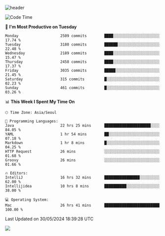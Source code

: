 ![header](https://capsule-render.vercel.app/api?type=Egg&color=timeAuto&height=300&section=header&text=PoPo&fontSize=90&animation=fadeIn)

  <!--START_SECTION:waka-->
![Code Time](http://img.shields.io/badge/Code%20Time-1%2C655%20hrs%2011%20mins-blue)

📅 **I'm Most Productive on Tuesday** 

```text
Monday                   2509 commits        ████░░░░░░░░░░░░░░░░░░░░░   17.74 % 
Tuesday                  3180 commits        ██████░░░░░░░░░░░░░░░░░░░   22.48 % 
Wednesday                2189 commits        ████░░░░░░░░░░░░░░░░░░░░░   15.47 % 
Thursday                 2458 commits        ████░░░░░░░░░░░░░░░░░░░░░   17.37 % 
Friday                   3035 commits        █████░░░░░░░░░░░░░░░░░░░░   21.45 % 
Saturday                 315 commits         █░░░░░░░░░░░░░░░░░░░░░░░░   02.23 % 
Sunday                   461 commits         █░░░░░░░░░░░░░░░░░░░░░░░░   03.26 % 
```


📊 **This Week I Spent My Time On** 

```text
🕑︎ Time Zone: Asia/Seoul

💬 Programming Languages: 
Java                     22 hrs 25 mins      █████████████████████░░░░   84.05 % 
YAML                     1 hr 54 mins        ██░░░░░░░░░░░░░░░░░░░░░░░   07.18 % 
Markdown                 1 hr 8 mins         █░░░░░░░░░░░░░░░░░░░░░░░░   04.25 % 
HTTP Request             26 mins             ░░░░░░░░░░░░░░░░░░░░░░░░░   01.68 % 
Groovy                   26 mins             ░░░░░░░░░░░░░░░░░░░░░░░░░   01.66 % 

🔥 Editors: 
IntelliJ                 16 hrs 32 mins      ████████████████░░░░░░░░░   62.00 % 
Intellijidea             10 hrs 8 mins       ██████████░░░░░░░░░░░░░░░   38.00 % 

💻 Operating System: 
Mac                      26 hrs 41 mins      █████████████████████████   100.00 % 
```


 Last Updated on 30/05/2024 18:39:28 UTC
<!--END_SECTION:waka-->



<img src="https://capsule-render.vercel.app/api?type=Egg&color=timeAuto&height=300&section=footer&text=PoPo&fontSize=90&animation=fadeIn&reversal=true" />
